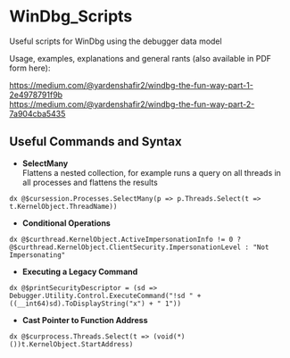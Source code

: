 # WinDbg_Scripts
Useful scripts for WinDbg using the debugger data model

Usage, examples, explanations and general rants (also available in PDF form here):

https://medium.com/@yardenshafir2/windbg-the-fun-way-part-1-2e4978791f9b  </br>
https://medium.com/@yardenshafir2/windbg-the-fun-way-part-2-7a904cba5435

## Useful Commands and Syntax

- <b>SelectMany</b>  
Flattens a nested collection, for example runs a query on all threads in all processes and flattens the results
```
dx @$cursession.Processes.SelectMany(p => p.Threads.Select(t => t.KernelObject.ThreadName))
```

- <b>Conditional Operations</b>
```
dx @$curthread.KernelObject.ActiveImpersonationInfo != 0 ? @$curthread.KernelObject.ClientSecurity.ImpersonationLevel : "Not Impersonating"
```

- <b>Executing a Legacy Command</b>
```
dx @$printSecurityDescriptor = (sd => Debugger.Utility.Control.ExecuteCommand("!sd " + ((__int64)sd).ToDisplayString("x") + " 1"))
```

- <b>Cast Pointer to Function Address</b>
```
dx @$curprocess.Threads.Select(t => (void(*)())t.KernelObject.StartAddress)
```

